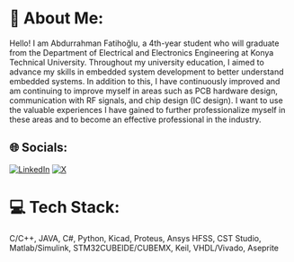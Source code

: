 # 💫 About Me:

Hello! I am Abdurrahman Fatihoğlu, a 4th-year student who will graduate from the Department of Electrical and Electronics Engineering at Konya Technical University. Throughout my university education, I aimed to advance my skills in embedded system development to better understand embedded systems. In addition to this, I have continuously improved and am continuing to improve myself in areas such as PCB hardware design, communication with RF signals, and chip design (IC design). I want to use the valuable experiences I have gained to further professionalize myself in these areas and to become an effective professional in the industry.

## 🌐 Socials:

[![LinkedIn](https://img.shields.io/badge/LinkedIn-%230077B5.svg?logo=linkedin&logoColor=white)](https://www.linkedin.com/in/abdurrahman-fatiho%C4%9Flu-56820a235/) [![X](https://img.shields.io/badge/X-black.svg?logo=X&logoColor=white)](https://x.com/fthgl_) 

# 💻 Tech Stack:

C/C++, JAVA, C#, Python, Kicad, Proteus, Ansys HFSS, CST Studio, Matlab/Simulink, STM32CUBEIDE/CUBEMX, Keil, VHDL/Vivado, Aseprite


